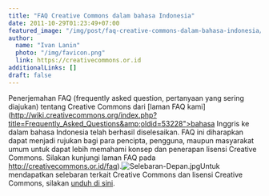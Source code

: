 ```yaml
---
title: "FAQ Creative Commons dalam bahasa Indonesia"
date: 2011-10-29T01:23:49+07:00
featured_image: "/img/post/faq-creative-commons-dalam-bahasa-indonesia/ccid_icon_white.png"
author:
  name: "Ivan Lanin"
  photo: "/img/favicon.png"
  link: https://creativecommons.or.id
additionalLinks: []
draft: false
---
```


Penerjemahan FAQ (frequently asked question, pertanyaan yang sering diajukan) tentang Creative Commons dari [laman FAQ kami](http://wiki.creativecommons.org/index.php?title=Frequently_Asked_Questions&amp;oldid=53228">bahasa Inggris ke dalam bahasa Indonesia telah berhasil diselesaikan. FAQ ini diharapkan dapat menjadi rujukan bagi para pencipta, pengguna, maupun masyarakat umum untuk dapat lebih memahami konsep dan penerapan lisensi Creative Commons. Silakan kunjungi laman FAQ pada http://creativecommons.or.id/faq).<img src="../../uploads/Selebaran-Depan.jpg" alt="Selebaran-Depan.jpg" class="img-fluid w-sm-50 mt-3 mb-4">Untuk mendapatkan selebaran terkait Creative Commons dan lisensi Creative Commons, silakan [unduh di sini](https://commons.wikimedia.org/wiki/Category:Materi_Komunikasi_Creative_Commons_Indonesia).